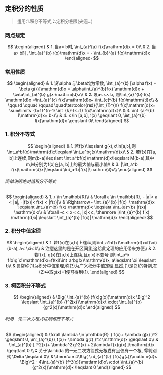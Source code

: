 ## 定积分的性质

> 适用:1.积分不等式,2.定积分极限(夹逼...)

### 两点规定

$$
\begin{aligned}
 & 1. 当a= b时, \int_{a}^{a} f(x)\mathrm{d}x = 0\\
 & 2. 当a> b时, \int_{a}^{b} f(x)\mathrm{d}x = - \int_{b}^{a} f(x)\mathrm{d}x
\end{aligned}
$$

### 常用性质

$$
\begin{aligned}
&	1. 设\alpha 与\beta均为常数, \int_{a}^{b} [\alpha f(x) + \beta g(x)]\mathrm{d}x = \alpha\int_{a}^{b}f(x) \mathrm{d}x + \beta\int_{a}^{b} g(x)\mathrm{d}x\\
& 2. 设a< c< b, 则\int_{a}^{b} f(x) \mathrm{d}x =\int_{a}^{c} f(x)\mathrm{d}x+ \int_{c}^{b} f(x)\mathrm{d}x\\
& \qquad \qquad \qquad \quad\textcolor{red}{\int_{1}^{n} f(x)\mathrm{d}x= \sum\limits_{k=1}^{n-1} \int_{k}^{k+1} f(x)\mathrm{d}x}\\
& 3. \int_{a}^{b} 1\mathrm{d}x= b-a\\
& 4. x \in [a,b], f(x) \geqslant 0, \int_{a}^{b} f(x)\mathrm{d}x \geqslant 0\\
\end{aligned}
$$

### 1. 积分不等式

$$
\begin{aligned}
& 1. 若f(x)\leqslant g(x),x\in[a,b],则\int_a^bf(x)\mathrm{d}x\leqslant \int_a^bg(x)\mathrm{d}x\\
& 2. 若f(x)在[a, b]上连续,则m(b-a)\leqslant \int_a^bf(x)\mathrm{d}x\leqslant M(b-a),其中m,M分别为f(x)在[a, b]上的最大值与最小值\\
& 3. |\int_a^b f(x)\mathrm{d}x|\leqslant \int_a^b|f(x)|\mathrm{d}x\\
\end{aligned}
$$

###### 简单说明绝对值积分不等式

$$
\begin{aligned}
	& 1. x \in \mathbb{R}\\
	& \forall a \in \mathbb{R}, - |a|< a < |a|, -|f(x)|< f(x) < |f(x)|\\
	& \Rightarrow - \int_{a}^{b}  |f(x)| \mathrm{d}x \leqslant \int_{a}^{b}  f(x) \mathrm{d}x \leqslant \int_{a}^{b}  |f(x)| \mathrm{d}x\\
	& \forall -c < x < c, |x|< c, \therefore |\int_{a}^{b}  f(x) \mathrm{d}x| \leqslant \int_{a}^{b}  |f(x)| \mathrm{d}x
\end{aligned}
$$

### 2. 积分中值定理

$$
\begin{aligned}
	& 1. 若f(x)在[a,b]上连续,则\int_a^bf(x)\mathrm{d}x=f(\xi)(b-a), a< \xi< b\\
  & 注意这里的是在开区间里,这给此定理的应用带来方便\\
	& 2. 若f(x), g(x)在[a,b]上连续,且g(x)不变号,则\int_a^b f(x)g(x)\mathrm{d}x=f(\xi)\int_a^bg(x)\mathrm{d}x, a\leqslant \xi \leqslant b\\
& 通常称(1)为积分中值定理,称(2)为广义积分中值定理.显然,(1)是(2)的特例,在(2)中取g(x)=1便可得到(1).
\end{aligned}
$$

### 3. 柯西积分不等式

$$
\begin{aligned}
& \Big( \int_{a}^{b} {f(x)g(x)}\mathrm{d}x \Big)^2 \leqslant \int_{a}^{b} {f^2(x)}\mathrm{d}x\ \cdot \int_{a}^{b} {g^2(x)}\mathrm{d}x
\end{aligned}
$$

###### 利用一元二次方程式证明柯西不等式
$$
\begin{aligned}
	& \forall \lambda \in \mathbb{R}, ( f(x)+ \lambda g(x) )^2 \geqslant 0, \int_{a}^{b}  ( f(x)+ \lambda g(x) )^2 \mathrm{d}x \geqslant 0\\
	& \int_{a}^{b} [ f^2(x)+ \lambda^2 g^2(x) + 2\lambda f(x)g(x) ]\mathrm{d}x \geqslant 0 \\
	& 关于\lambda 的一元二次方程式无根或有且仅有一个根, 得判别式 \Delta \leqslant 0\\
	& \therefore 4\Big( \int_{a}^{b} {f(x)g(x)}\mathrm{d}x \Big)^2 - 4\int_{a}^{b} {f^2(x)}\mathrm{d}x\ \cdot \int_{a}^{b} {g^2(x)}\mathrm{d}x \leqslant 0
\end{aligned}
$$
